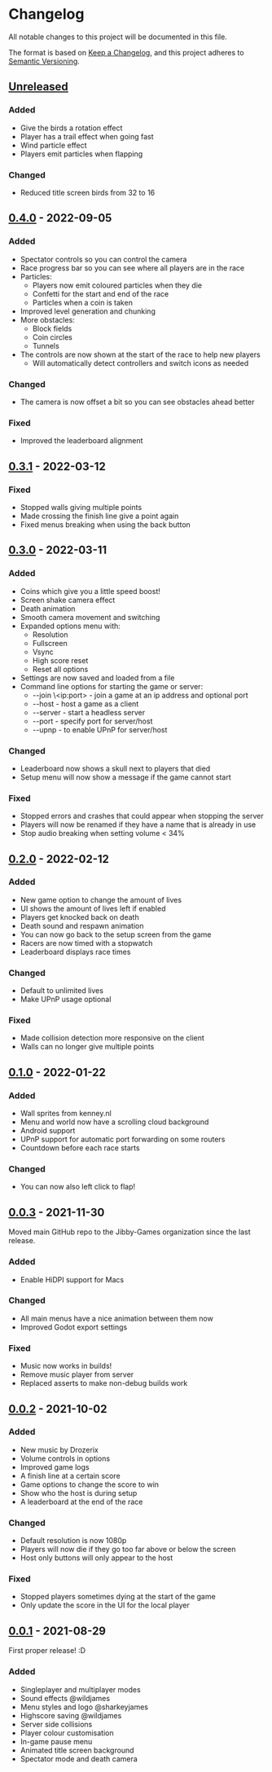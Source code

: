 # Changelog

All notable changes to this project will be documented in this file.

The format is based on [Keep a Changelog](https://keepachangelog.com/en/1.0.0/),
and this project adheres to [Semantic Versioning](https://semver.org/spec/v2.0.0.html).

<!--
Types of changes:
  Added - for new features.
  Changed - for changes in existing functionality.
  Deprecated - for soon-to-be removed features.
  Removed - for now removed features.
  Fixed - for any bug fixes.
  Security - in case of vulnerabilities.
-->

## [Unreleased]
### Added
- Give the birds a rotation effect
- Player has a trail effect when going fast
- Wind particle effect
- Players emit particles when flapping

### Changed
- Reduced title screen birds from 32 to 16

## [0.4.0] - 2022-09-05

### Added

-   Spectator controls so you can control the camera
-   Race progress bar so you can see where all players are in the race
-   Particles:
    -   Players now emit coloured particles when they die
    -   Confetti for the start and end of the race
    -   Particles when a coin is taken
-   Improved level generation and chunking
-   More obstacles:
    -   Block fields
    -   Coin circles
    -   Tunnels
-   The controls are now shown at the start of the race to help new players
    -   Will automatically detect controllers and switch icons as needed

### Changed

-   The camera is now offset a bit so you can see obstacles ahead better

### Fixed

-   Improved the leaderboard alignment

## [0.3.1] - 2022-03-12

### Fixed

-   Stopped walls giving multiple points
-   Made crossing the finish line give a point again
-   Fixed menus breaking when using the back button

## [0.3.0] - 2022-03-11

### Added

-   Coins which give you a little speed boost!
-   Screen shake camera effect
-   Death animation
-   Smooth camera movement and switching
-   Expanded options menu with:
    -   Resolution
    -   Fullscreen
    -   Vsync
    -   High score reset
    -   Reset all options
-   Settings are now saved and loaded from a file
-   Command line options for starting the game or server:
    -   \--join \\&lt;ip:port> - join a game at an ip address and optional port
    -   \--host - host a game as a client
    -   \--server - start a headless server
    -   \--port - specify port for server/host
    -   \--upnp - to enable UPnP for server/host

### Changed

-   Leaderboard now shows a skull next to players that died
-   Setup menu will now show a message if the game cannot start

### Fixed

-   Stopped errors and crashes that could appear when stopping the server
-   Players will now be renamed if they have a name that is already in use
-   Stop audio breaking when setting volume &lt; 34%

## [0.2.0] - 2022-02-12

### Added

-   New game option to change the amount of lives
-   UI shows the amount of lives left if enabled
-   Players get knocked back on death
-   Death sound and respawn animation
-   You can now go back to the setup screen from the game
-   Racers are now timed with a stopwatch
-   Leaderboard displays race times

### Changed

-   Default to unlimited lives
-   Make UPnP usage optional

### Fixed

-   Made collision detection more responsive on the client
-   Walls can no longer give multiple points

## [0.1.0] - 2022-01-22

### Added

-   Wall sprites from kenney.nl
-   Menu and world now have a scrolling cloud background
-   Android support
-   UPnP support for automatic port forwarding on some routers
-   Countdown before each race starts

### Changed

-   You can now also left click to flap!

## [0.0.3] - 2021-11-30

Moved main GitHub repo to the Jibby-Games organization since the last release.

### Added

-   Enable HiDPI support for Macs

### Changed

-   All main menus have a nice animation between them now
-   Improved Godot export settings

### Fixed

-   Music now works in builds!
-   Remove music player from server
-   Replaced asserts to make non-debug builds work

## [0.0.2] - 2021-10-02

### Added

-   New music by Drozerix
-   Volume controls in options
-   Improved game logs
-   A finish line at a certain score
-   Game options to change the score to win
-   Show who the host is during setup
-   A leaderboard at the end of the race

### Changed

-   Default resolution is now 1080p
-   Players will now die if they go too far above or below the screen
-   Host only buttons will only appear to the host

### Fixed

-   Stopped players sometimes dying at the start of the game
-   Only update the score in the UI for the local player

## [0.0.1] - 2021-08-29

First proper release! :D

### Added

-   Singleplayer and multiplayer modes
-   Sound effects @wildjames
-   Menu styles and logo @sharkeyjames
-   Highscore saving @wildjames
-   Server side collisions
-   Player colour customisation
-   In-game pause menu
-   Animated title screen background
-   Spectator mode and death camera

[Unreleased]: https://github.com/Jibby-Games/Flappy-Race/compare/0.4.0...HEAD

[0.4.0]: https://github.com/Jibby-Games/Flappy-Race/compare/0.3.1...0.4.0

[0.3.1]: https://github.com/Jibby-Games/Flappy-Race/compare/0.3.0...0.3.1

[0.3.0]: https://github.com/Jibby-Games/Flappy-Race/compare/0.2.0...0.3.0

[0.2.0]: https://github.com/Jibby-Games/Flappy-Race/compare/v0.1.0...0.2.0

[0.1.0]: https://github.com/Jibby-Games/Flappy-Race/compare/v0.0.3...v0.1.0

[0.0.3]: https://github.com/Jibby-Games/Flappy-Race/compare/v0.0.2...v0.0.3

[0.0.2]: https://github.com/Jibby-Games/Flappy-Race/compare/v0.0.1...v0.0.2

[0.0.1]: https://github.com/Jibby-Games/Flappy-Race/releases/tag/v0.0.1

